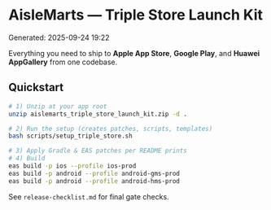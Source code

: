 # AisleMarts — Triple Store Launch Kit
Generated: 2025-09-24 19:22

Everything you need to ship to **Apple App Store**, **Google Play**, and **Huawei AppGallery** from one codebase.

## Quickstart
```bash
# 1) Unzip at your app root
unzip aislemarts_triple_store_launch_kit.zip -d .

# 2) Run the setup (creates patches, scripts, templates)
bash scripts/setup_triple_store.sh

# 3) Apply Gradle & EAS patches per README prints
# 4) Build
eas build -p ios --profile ios-prod
eas build -p android --profile android-gms-prod
eas build -p android --profile android-hms-prod
```
See `release-checklist.md` for final gate checks.
